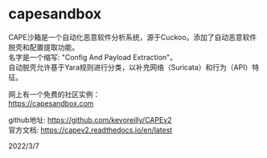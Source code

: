 # capesandbox

CAPE沙箱是一个自动化恶意软件分析系统，源于Cuckoo。添加了自动恶意软件脱壳和配置提取功能。  
名字是一个缩写: "Config And Payload Extraction"。  
自动脱壳允许基于Yara规则进行分类，以补充网络（Suricata）和行为（API）特征。  

网上有一个免费的社区实例：  
https://capesandbox.com  

github地址: https://github.com/kevoreilly/CAPEv2  
官方文档: https://capev2.readthedocs.io/en/latest  


2022/3/7  
